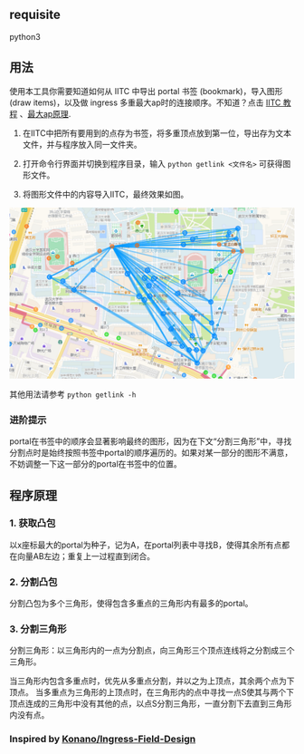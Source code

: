 ## requisite

python3

## 用法

使用本工具你需要知道如何从 IITC 中导出 portal 书签 (bookmark)，导入图形 (draw items)，以及做 ingress 多重最大ap时的连接顺序。不知道？点击 [IITC 教程](https://bjres.net/2018/02/02/iitc-%EF%BC%88ingress-intel-total-conversion%EF%BC%89%E6%95%99%E7%A8%8B/) 、[最大ap原理](https://zhuanlan.zhihu.com/p/19579305).

1. 在IITC中把所有要用到的点存为书签，将多重顶点放到第一位，导出存为文本文件，并与程序放入同一文件夹。

2. 打开命令行界面并切换到程序目录，输入 ```python getlink <文件名>``` 可获得图形文件。

3. 将图形文件中的内容导入IITC，最终效果如图。

![result](result.png)

其他用法请参考 ```python getlink -h```

### 进阶提示

portal在书签中的顺序会显著影响最终的图形，因为在下文“分割三角形”中，寻找分割点时是始终按照书签中portal的顺序遍历的。如果对某一部分的图形不满意，不妨调整一下这一部分的portal在书签中的位置。

## 程序原理

### 1. 获取凸包 

以x座标最大的portal为种子，记为A，在portal列表中寻找B，使得其余所有点都在向量AB左边；重复上一过程直到闭合。

### 2. 分割凸包

分割凸包为多个三角形，使得包含多重点的三角形内有最多的portal。

### 3. 分割三角形

分割三角形：以三角形内的一点为分割点，向三角形三个顶点连线将之分割成三个三角形。


当三角形内包含多重点时，优先从多重点分割，并以之为上顶点，其余两个点为下顶点。
当多重点为三角形的上顶点时，在三角形内的点中寻找一点S使其与两个下顶点连成的三角形中没有其他的点，以点S分割三角形，一直分割下去直到三角形内没有点。

### Inspired by [Konano/Ingress-Field-Design](https://github.com/Konano/Ingress-Field-Design)
